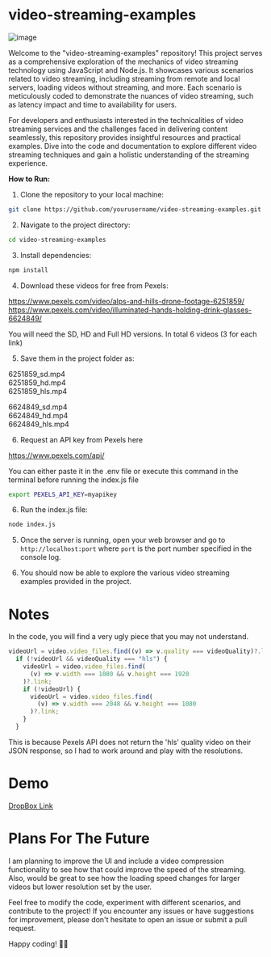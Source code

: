 # **video-streaming-examples**

![image](https://github.com/OmarSaidIbrahim/video-streaming-examples/assets/32266102/eb8c8000-3fe4-4bc9-8906-c3c6b9ba11a1)

Welcome to the "video-streaming-examples" repository! This project serves as a comprehensive exploration of the mechanics of video streaming technology using JavaScript and Node.js. It showcases various scenarios related to video streaming, including streaming from remote and local servers, loading videos without streaming, and more. Each scenario is meticulously coded to demonstrate the nuances of video streaming, such as latency impact and time to availability for users.

For developers and enthusiasts interested in the technicalities of video streaming services and the challenges faced in delivering content seamlessly, this repository provides insightful resources and practical examples. Dive into the code and documentation to explore different video streaming techniques and gain a holistic understanding of the streaming experience.

**How to Run:**

1. Clone the repository to your local machine:

```bash
git clone https://github.com/yourusername/video-streaming-examples.git
```

2. Navigate to the project directory:

```bash
cd video-streaming-examples
```

3. Install dependencies:

```bash
npm install
```
4. Download these videos for free from Pexels:

https://www.pexels.com/video/alps-and-hills-drone-footage-6251859/ <br />
https://www.pexels.com/video/illuminated-hands-holding-drink-glasses-6624849/

You will need the SD, HD and Full HD versions. In total 6 videos (3 for each link)

5. Save them in the project folder as:

6251859_sd.mp4 <br />
6251859_hd.mp4 <br />
6251859_hls.mp4 <br />

6624849_sd.mp4 <br />
6624849_hd.mp4 <br />
6624849_hls.mp4 <br />

6. Request an API key from Pexels here 

https://www.pexels.com/api/

You can either paste it in the .env file or execute this command in the terminal before running the index.js file
```bash 
export PEXELS_API_KEY=myapikey
```

6. Run the index.js file:

```bash
node index.js
```

5. Once the server is running, open your web browser and go to `http://localhost:port` where `port` is the port number specified in the console log.

6. You should now be able to explore the various video streaming examples provided in the project.

# **Notes**

In the code, you will find a very ugly piece that you may not understand. 

```javascript
videoUrl = video.video_files.find((v) => v.quality === videoQuality)?.link;
  if (!videoUrl && videoQuality === "hls") {
    videoUrl = video.video_files.find(
      (v) => v.width === 1080 && v.height === 1920
    )?.link;
    if (!videoUrl) {
      videoUrl = video.video_files.find(
        (v) => v.width === 2048 && v.height === 1080
      )?.link;
    }
  } 
```

This is because Pexels API does not return the 'hls' quality video on their JSON response, so I had to work around and play with the resolutions.

# **Demo**

[DropBox Link](https://www.dropbox.com/scl/fi/zotfbodj1rihjfuzem9cp/demo.mov?rlkey=mp1w3qzlelq5ff16wkkico9je&dl=0)

# **Plans For The Future**

I am planning to improve the UI and include a video compression functionality to see how that could improve the speed of the streaming. Also, would be great to see how the loading speed changes for larger videos but lower resolution set by the user. 

Feel free to modify the code, experiment with different scenarios, and contribute to the project! If you encounter any issues or have suggestions for improvement, please don't hesitate to open an issue or submit a pull request.

Happy coding! 🎥🚀

